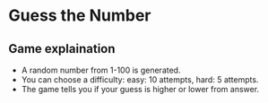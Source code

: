 # Guess the Number

## Game explaination

- A random number from 1-100 is generated.
- You can choose a difficulty: easy: 10 attempts, hard: 5 attempts. 
- The game tells you if your guess is higher or lower from answer.
